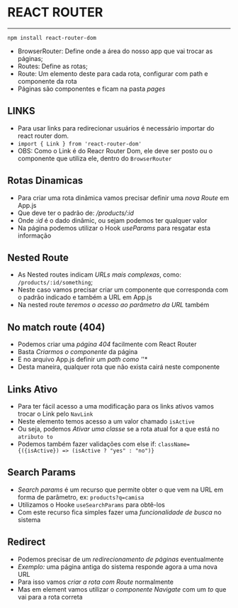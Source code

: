 # REACT ROUTER
***
`npm install react-router-dom`
* BrowserRouter: Define onde a área do nosso app que vai trocar as páginas;
* Routes: Define as rotas;
* Route: Um elemento deste para cada rota, configurar com path e componente da rota
* Páginas são componentes e ficam na pasta *pages*

## LINKS
* Para usar links para redirecionar usuários é necessário importar do react router dom.
* `import { Link } from 'react-router-dom'`
* OBS: Como o Link é do Reacr Router Dom, ele deve ser posto ou o componente que utiliza ele, dentro do `BrowserRouter`

## Rotas Dinamicas
* Para criar uma rota dinâmica vamos precisar definir uma *nova Route* em App.js
* Que deve ter o padrão de: */products/:id*
* Onde *:id* é o dado dinâmic, ou sejam podemos ter qualquer valor
* Na página podemos utilizar o Hook *useParams* para resgatar esta informação

## Nested Route
* As Nested routes indicam *URLs mais complexas*, como: `/products/:id/something`;
* Neste caso vamos precisar criar um componente que corresponda com o padrão indicado e também a URL em App.js
* Na nested route *teremos o acesso ao parâmetro da URL* também

## No match route (404)
* Podemos criar uma *página 404* facilmente com React Router
* Basta *Criarmos o componente* da página
* E no arquivo App.js definir um *path como '*'*
* Desta maneira, qualquer rota que não exista cairá neste componente

## Links Ativo
* Para ter fácil acesso a uma modificação para os links ativos vamos trocar o Link pelo `NavLink`
* Neste elemento temos acesso a um valor chamado `isActive`
* Ou seja, podemos *Ativar uma classe* se a rota atual for a que está no `atributo to`
* Podemos também fazer validações com else if: `className={({isActive}) => (isActive ? "yes" : "no")}`

## Search Params
* *Search params* é um recurso que permite obter o que vem na URL em forma de parâmetro, ex: `products?q=camisa`
* Utilizamos o Hooke `useSearchParams` para obtê-los
* Com este recurso fica simples fazer uma *funcionalidade de busca* no sistema

## Redirect
* Podemos precisar de um *redirecionamento de páginas* eventualmente
* *Exemplo:* uma página antiga do sistema responde agora a uma nova URL
* Para isso vamos *criar a rota com Route* normalmente
* Mas em element vamos utilizar o *componente Navigate* com um *to* que vai para a rota correta